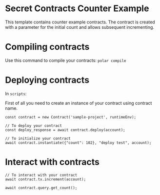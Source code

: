# Secret Contracts Counter Example

This template contains counter example contracts.
The contract is created with a parameter for the initial count and allows subsequent incrementing.

# Compiling contracts

Use this command to compile your contracts: 
`polar compile`

# Deploying contracts

In `scripts`:

First of all you need to create an instance of your contract using contract name.
```
const contract = new Contract('sample-project', runtimeEnv);

// To deploy your contract
const deploy_response = await contract.deploy(account);

// To initialize your contract
await contract.instantiate({"count": 102}, "deploy test", account);
```

# Interact with contracts

```
// To interact with your contract
await contract.tx.increment(account);

await contract.query.get_count();
```

